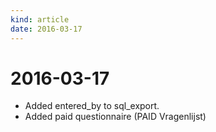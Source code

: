 ```yaml
---
kind: article
date: 2016-03-17
---
```


# 2016-03-17

* Added entered_by to sql_export.
* Added paid questionnaire (PAID Vragenlijst)

